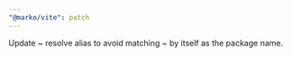 ```yaml
---
"@marko/vite": patch
---
```


Update ~ resolve alias to avoid matching ~ by itself as the package name.

